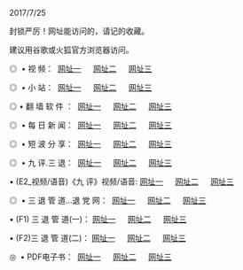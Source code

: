 <p>2017/7/25
<p>封锁严厉！网址能访问的，请记的收藏。
<p>建议用谷歌或火狐官方浏览器访问。
<p>◎   • 视 频： 
<a href="http://sp.naan.space/tv/index.html" target="_blank">网址一</a> 　 
<a href="http://no.cooss.win/9018.html" target="_blank">网址二</a> 　 
<a href="http://as.ceess.top/9449.html" target="_blank">网址三</a></p>
<p>◎ </span>  •  小 站：  
<a href="http://xy.zjmi.club/" target="_blank">网址一</a> 　 
<a href="http://no.cooss.win/" target="_blank">网址二</a> 　 
<a href="http://as.ceess.top/read/" target="_blank">网址三</a></p>
<p>◎  • 翻 墙 软 件 ：  
<a href="http://xy.zjmi.club/ff/index.html" target="_blank">网址一</a> 　 
<a href="http://no.cooss.win/s/read/a1_nd.html" target="_blank">网址二</a> 　 
<a href="http://as.ceess.top/ff/index.html" target="_blank">网址三</a></p>
<p>◎ </span>  • 每 日 新 闻：  
<a href="http://xy.zjmi.club/day/index.html" target="_blank">网址一</a> 　 
<a href="http://no.cooss.win/day/" target="_blank">网址二</a> 　 
<a href="http://as.ceess.top/day/index.html" target="_blank">网址三</a></p>
<p>◎ </span>  • 短 波 分 享：  
<a href="http://xy.zjmi.club/h/index.html" target="_blank">网址一</a> 　 
<a href="http://no.cooss.win/h/" target="_blank">网址二</a> 　 
<a href="http://as.ceess.top/h/index.html" target="_blank">网址三</a></p>
<p>◎   • 九 评.三 退：  
<a href="http://xy.zjmi.club/t/index.html" target="_blank">网址一</a> 　 
<a href="http://sp.naan.space/v2/index.html" target="_blank">网址二</a> 　 
<a href="http://as.ceess.top/tt/index.html" target="_blank">网址三</a> 　</p>
<p>  • (E2_视频/语音)《九 评》视频/语音: 
<a href="http://sp.naan.space/7738.html" target="_blank">网址一</a> 　 
<a href="http://no.cooss.win/7614.html" target="_blank">网址二</a> 　 
<a href="http://as.ceess.top/7633.html" target="_blank">网址三</a></p>
<p>◎   • 三 退 管 道...退 党 网：  
<a href="http://xy.zjmi.club/go/td1.html" target="_blank">网址一</a> 　 
<a href="http://no.cooss.win/go/td2.html" target="_blank">网址二</a> 　 
<a href="http://as.ceess.top/go/td3.html" target="_blank">网址三</a></p>
<p>  • (F1) 三 退 管 道(一)： 
<a href="http://xy.zjmi.club/dd/" target="_blank">网址一</a> 　 
<a href="http://no.cooss.win/s/read/a1_tdx.html" target="_blank">网址二</a> 　 
<a href="http://as.ceess.top/dd/" target="_blank">网址三</a></p>
<p>  • (F2)三 退 管 道(二)： 
<a href="http://sp.naan.space/d/" target="_blank">网址一</a> 　 
<a href="http://no.cooss.win/d/" target="_blank">网址二</a> 　 
<a href="http://as.ceess.top/d/" target="_blank">网址三</a></p>
<p>◎   • PDF电子书：  
<a href="http://sp.naan.space/p/" target="_blank">网址一</a> 　 
<a href="http://no.cooss.win/p/" target="_blank">网址二</a> 　 
<a href="http://as.ceess.top/p/" target="_blank">网址三</a></p>
